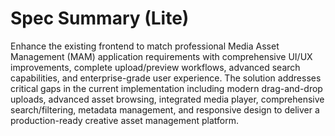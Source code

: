# Spec Summary (Lite)

Enhance the existing frontend to match professional Media Asset Management (MAM) application requirements with comprehensive UI/UX improvements, complete upload/preview workflows, advanced search capabilities, and enterprise-grade user experience. The solution addresses critical gaps in the current implementation including modern drag-and-drop uploads, advanced asset browsing, integrated media player, comprehensive search/filtering, metadata management, and responsive design to deliver a production-ready creative asset management platform.